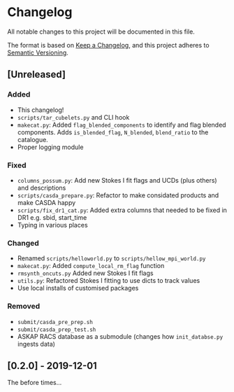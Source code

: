 # Changelog

All notable changes to this project will be documented in this file.

The format is based on [Keep a Changelog](https://keepachangelog.com/en/1.0.0/),
and this project adheres to [Semantic Versioning](https://semver.org/spec/v2.0.0.html).

## [Unreleased]

### Added

- This changelog!
- `scripts/tar_cubelets.py` and CLI hook
- `makecat.py`: Added `flag_blended_components` to identify and flag blended components. Adds `is_blended_flag`, `N_blended`, `blend_ratio` to the catalogue.
- Proper logging module

### Fixed

- `columns_possum.py`: Add new Stokes I fit flags and UCDs (plus others) and descriptions
- `scripts/casda_prepare.py`: Refactor to make considated products and make CASDA happy
- `scripts/fix_dr1_cat.py`: Added extra columns that needed to be fixed in DR1 e.g. sbid, start_time
- Typing in various places

### Changed

- Renamed `scripts/helloworld.py` to `scripts/hellow_mpi_world.py`
- `makecat.py`: Added `compute_local_rm_flag` function
- `rmsynth_oncuts.py` Added new Stokes I fit flags
- `utils.py`: Refactored Stokes I fitting to use dicts to track values
- Use local installs of customised packages

### Removed

- `submit/casda_pre_prep.sh`
- `submit/casda_prep_test.sh`
- ASKAP RACS database as a submodule (changes how `init_databse.py` ingests data)


## [0.2.0] - 2019-12-01

The before times...